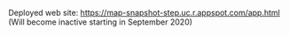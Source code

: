 Deployed web site: https://map-snapshot-step.uc.r.appspot.com/app.html (Will become inactive starting in September 2020)
